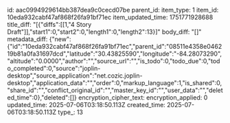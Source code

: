 id: aac0994929614bb387dea9c0cecd07be
parent_id: 
item_type: 1
item_id: 10eda932cabf47af868f26fa91bf71ec
item_updated_time: 1751771928688
title_diff: "[{\"diffs\":[[1,\"4 Story Draft\"]],\"start1\":0,\"start2\":0,\"length1\":0,\"length2\":13}]"
body_diff: "[]"
metadata_diff: {"new":{"id":"10eda932cabf47af868f26fa91bf71ec","parent_id":"08511e4358e046219b81a0fa31697dcd","latitude":"30.43825590","longitude":"-84.28073290","altitude":"0.0000","author":"","source_url":"","is_todo":0,"todo_due":0,"todo_completed":0,"source":"joplin-desktop","source_application":"net.cozic.joplin-desktop","application_data":"","order":0,"markup_language":1,"is_shared":0,"share_id":"","conflict_original_id":"","master_key_id":"","user_data":"","deleted_time":0},"deleted":[]}
encryption_cipher_text: 
encryption_applied: 0
updated_time: 2025-07-06T03:18:50.113Z
created_time: 2025-07-06T03:18:50.113Z
type_: 13
